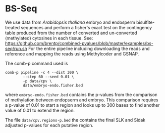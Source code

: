 BS-Seq
======

We use data from *Arabidopsis thaliana* embryo and endosperm bisulfite-treated
sequences and perform a fisher's exact test on the contingency table produced
from the number of converted and un-converted (methylated) cytosines in each
tissue.
See: https://github.com/brentp/combined-pvalues/blob/master/examples/bs-seq/run.sh
For the entire pipeline including downloading the reads and reference and
mapping the reads using Methylcoder and GSNAP.

The comb-p command used is

```Shell
comb-p pipeline -c 4 --dist 300 \
        --step 60 --seed 0.01 \
        -p data/cpv \
        data/embryo-endo.fisher.bed

```

where `embryo-endo.fisher.bed` contains the p-values from the comparison
of methylation between endopserm and embryo.
This comparison requires a p-value of 0.01 to start a region and looks up
to 300 bases to find another value of 0.01 to extend the region.

The file `data/cpv.regions-p.bed` the contains the final SLK and Sidak adjusted
p-values for each putative region.
